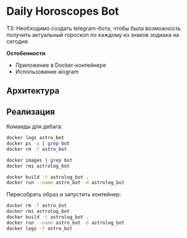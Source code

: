 # Daily Horoscopes Bot 

ТЗ: Необходимо создать telegram-бота, чтобы была возможность получить актуальный гороскоп по каждому из знаков зодиака на сегодня.

**Остобенности**
- Приложение в Docker-контейнере
- Использование aiogram  

## Архитектура

## Реализация

Команды для дебага: 

```bash
docker logs astro_bot
docker ps -a | grep bot
docker rm -f astro_bot
```

```bash
docker images | grep bot
docker rmi astrolog_bot
```

```bash
docker build -t astrolog_bot .
docker run --name astro_bot -d astrolog_bot
```

Пересобрать образ и запустить контейнер: 
```bash
docker rm -f astro_bot
docker rmi astrolog_bot
docker build -t astrolog_bot .
docker run --name astro_bot -d astrolog_bot
docker logs -f astro_bot
```